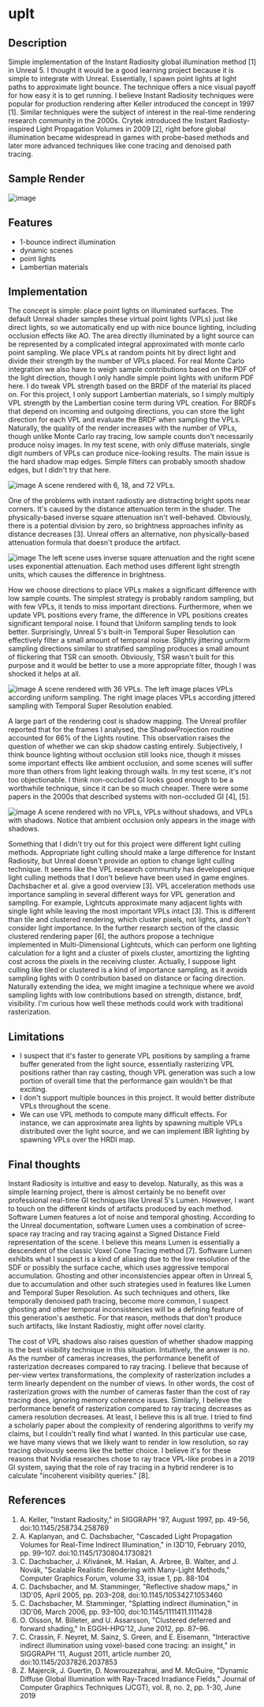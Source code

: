 # uplt

## Description

Simple implementation of the Instant Radiosity global illumination method [1] in Unreal 5. I thought it would be a good learning project because it is simple to integrate with Unreal. Essentially, I spawn point lights at light paths to approximate light bounce. The technique offers a nice visual payoff for how easy it is to get running. I believe Instant Radiosity techniques were popular for production rendering after Keller introduced the concept in 1997 [1]. Similar techniques were the subject of interest in the real-time rendering research community in the 2000s. Crytek introduced the Instant Radiosty-inspired Light Propagation Volumes in 2009 [2], right before global illumination became widespread in games with probe-based methods and later more advanced techniques like cone tracing and denoised path tracing.

## Sample Render

![image](Images/sample.jpg)

## Features

* 1-bounce indirect illumination
* dynamic scenes
* point lights
* Lambertian materials

## Implementation

The concept is simple: place point lights on illuminated surfaces. The default Unreal shader samples these virtual point lights (VPLs) just like direct lights, so we automatically end up with nice bounce lighting, including occlusion effects like AO. The area directly illuminated by a light source can be represented by a complicated integral approximated with monte carlo point sampling. We place VPLs at random points hit by direct light and divide their strength by the number of VPLs placed. For real Monte Carlo integration we also have to weigh sample contributions based on the PDF of the light direction, though I only handle simple point lights with uniform PDF here. I do tweak VPL strength based on the BRDF of the material its placed on. For this project, I only support Lambertian materials, so I simply multiply VPL strength by the Lambertian cosine term during VPL creation. For BRDFs that depend on incoming and outgoing directions, you can store the light direction for each VPL and evaluate the BRDF when sampling the VPLs. Naturally, the quality of the render increases with the number of VPLs, though unlike Monte Carlo ray tracing, low sample counts don't necessarily produce noisy images. In my test scene, with only diffuse materials, single digit numbers of VPLs can produce nice-looking results. The main issue is the hard shadow map edges. Simple filters can probably smooth shadow edges, but I didn't try that here.

![image](Images/VPLNumberComparison.jpg)
A scene rendered with 6, 18, and 72 VPLs.

One of the problems with instant radiostiy are distracting bright spots near corners. It's caused by the distance attenuation term in the shader. The physically-based inverse square attenuation isn't well-behaved. Obviously, there is a potential division by zero, so brightness approaches infinity as distance decreases [3]. Unreal offers an alternative, non physically-based attenuation formula that doesn't produce the artifact.

![image](Images/attenuationComparison.jpg)
The left scene uses inverse square attenuation and the right scene uses exponential attenuation. Each method uses different light strength units, which causes the difference in brightness.

How we choose directions to place VPLs makes a significant difference with low sample counts. The simplest strategy is probably random sampling, but with few VPLs, it tends to miss important directions. Furthermore, when we update VPL positions every frame, the difference in VPL positions creates significant temporal noise. I found that Uniform sampling tends to look better. Surprisingly, Unreal 5's built-in Temporal Super Resolution can effectively filter a small amount of temporal noise. Slightly jittering uniform sampling directions similar to stratified sampling produces a small amount of flickering that TSR can smooth. Obviously, TSR wasn't built for this purpose and it would be better to use a more appropriate filter, though I was shocked it helps at all.

![image](Images/samplingComparison.jpg)
A scene rendered with 36 VPLs. The left image places VPLs according uniform sampling. The right image places VPLs according jittered sampling with Temporal Super Resolution enabled.

A large part of the rendering cost is shadow mapping. The Unreal profiler reported that for the frames I analysed, the ShadowProjection routine accounted for 66% of the Lights routine. This observation raises the question of whether we can skip shadow casting entirely. Subjectively, I think bounce lighting without occlusion still looks nice, though it misses some important effects like ambient occlusion, and some scenes will suffer more than others from light leaking through walls. In my test scene, it's not too objectionable. I think non-occluded GI looks good enough to be a worthwhile technique, since it can be so much cheaper. There were some papers in the 2000s that described systems with non-occluded GI [4], [5].

![image](Images/shadowsComparison.jpg)
A scene rendered with no VPLs, VPLs without shadows, and VPLs with shadows. Notice that ambient occlusion only appears in the image with shadows.

Something that I didn't try out for this project were different light culling methods. Appropriate light culling should make a large difference for Instant Radiosity, but Unreal doesn't provide an option to change light culling technique. It seems like the VPL research community has developed unique light culling methods that I don't believe have been used in game engines. Dachsbacher et al. give a good overview [3]. VPL acceleration methods use importance sampling in several different ways for VPL generation and sampling. For example, Lightcuts approximate many adjacent lights with single light while leaving the most important VPLs intact [3]. This is different than tile and clustered rendering, which cluster pixels, not lights, and don't consider light importance. In the further research section of the classic clustered rendering paper [6], the authors propose a technique implemented in Multi-Dimensional Lightcuts, which can perform one lighting calculation for a light and a cluster of pixels cluster, amortizing the lighting cost across the pixels in the receiving cluster. Actually, I suppose light culling like tiled or clustered is a kind of importance sampling, as it avoids sampling lights with 0 contribution based on distance or facing direction. Naturally extending the idea, we might imagine a technique where we avoid sampling lights with low contributions based on strength, distance, brdf, visibility. I'm curious how well these methods could work with traditional rasterization.

## Limitations

* I suspect that it's faster to generate VPL positions by sampling a frame buffer generated from the light source, essentially rasterizing VPL positions rather than ray casting, though VPL generation was such a low portion of overall time that the performance gain wouldn't be that exciting.
* I don't support multiple bounces in this project. It would better distribute VPLs throughout the scene.
* We can use VPL methods to compute many difficult effects. For instance, we can approximate area lights by spawning multiple VPLs distributed over the light source, and we can implement IBR lighting by spawning VPLs over the HRDI map.

## Final thoughts

Instant Radiosity is intuitive and easy to develop. Naturally, as this was a simple learning project, there is almost certainly be no benefit over professional real-time GI techniques like Unreal 5's Lumen. However, I want to touch on the different kinds of artifacts produced by each method. Software Lumen features a lot of noise and temporal ghosting. According to the Unreal documentation, software Lumen uses a combination of scree-space ray tracing and ray tracing against a Signed Distance Field representation of the scene. I believe this means Lumen is essentially a descendent of the classic Voxel Cone Tracing method [7]. Software Lumen exhibits what I suspect is a kind of aliasing due to the low resolution of the SDF or possibly the surface cache, which uses aggressive temporal accumulation. Ghosting and other inconsistencies appear often in Unreal 5, due to accumulation and other such strategies used in features like Lumen and Temporal Super Resolution. As such techniques and others, like temporally denoised path tracing, become more common, I suspect ghosting and other temporal inconsistencies will be a defining feature of this generation's aesthetic. For that reason, methods that don't produce such artifacts, like Instant Radiostiy, might offer novel clarity.

The cost of VPL shadows also raises question of whether shadow mapping is the best visibility technique in this situation. Intuitively, the answer is no. As the number of cameras increases, the performance benefit of rasterization decreases compared to ray tracing. I believe that because of per-view vertex transformations, the complexity of rasterization includes a term linearly dependent on the number of views. In other words, the cost of rasterization grows with the number of cameras faster than the cost of ray tracing does, ignoring memory coherence issues. Similarly, I believe the performance benefit of rasterization compared to ray tracing decreases as camera resolution decreases. At least, I believe this is all true. I tried to find a scholarly paper about the complexity of rendering algorithms to verify my claims, but I couldn't really find what I wanted. In this particular use case, we have many views that we likely want to render in low resolution, so ray tracing obviously seems like the better choice. I believe it's for these reasons that Nvidia researches chose to ray trace VPL-like probes in a 2019 GI system, saying that the role of ray tracing in a hybrid renderer is to calculate "incoherent visibility queries." [8].

## References
1. A. Keller, "Instant Radiosity," in SIGGRAPH '97, August 1997, pp. 49-56, doi:10.1145/258734.258769
2. A. Kaplanyan, and C. Dachsbacher, "Cascaded Light Propagation Volumes for Real-Time Indirect Illumination," in I3D'10, February 2010, pp. 99–107. doi:10.1145/1730804.1730821
3. C. Dachsbacher, J. Křivánek, M. Hašan, A. Arbree, B. Walter, and J. Novák, "Scalable Realistic Rendering with Many-Light Methods," Computer Graphics Forum, volume 33, issue 1, pp. 88-104
4. C. Dachsbacher, and M. Stamminger, "Reflective shadow maps," in I3D'05, April 2005, pp. 203–208, doi:10.1145/1053427.1053460
5. C. Dachsbacher, M. Stamminger, "Splatting indirect illumination," in I3D'06, March 2006, pp. 93–100, doi:10.1145/1111411.1111428
6. O. Olsson, M. Billeter, and U. Assarsson, "Clustered deferred and forward shading," In EGGH-HPG'12, June 2012, pp. 87–96.
7. C. Crassin, F. Neyret, M. Sainz, S. Green, and E. Eisemann, "Interactive indirect illumination using voxel-based cone tracing: an insight," in SIGGRAPH '11, August 2011, article number 20, doi:10.1145/2037826.2037853
8. Z. Majercik, J. Guertin, D. Nowrouzezahrai, and M. McGuire, "Dynamic Diffuse Global Illumination with Ray-Traced Irradiance Fields," Journal of Computer Graphics Techniques (JCGT), vol. 8, no. 2, pp. 1-30, June 2019
